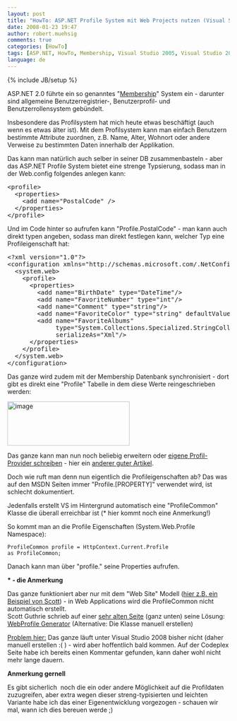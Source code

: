 ```yaml
---
layout: post
title: "HowTo: ASP.NET Profile System mit Web Projects nutzen (Visual Studio 2005/2008)"
date: 2008-01-23 19:47
author: robert.muehsig
comments: true
categories: [HowTo]
tags: [ASP.NET, HowTo, Membership, Visual Studio 2005, Visual Studio 2008]
language: de
---
```

{% include JB/setup %}
<p>ASP.NET 2.0 führte ein so genanntes "<a href="http://msdn2.microsoft.com/en-us/library/ms998347.aspx" target="_blank">Membership</a>" System ein - darunter sind allgemeine Benutzerregistrier-, Benutzerprofil- und Benutzerrollensystem gebündelt.</p> <p>Insbesondere das Profilsystem hat mich heute etwas beschäftigt (auch wenn es etwas älter ist). Mit dem Profilsystem kann man einfach Benutzern bestimmte Attribute zuordnen, z.B. Name, Alter, Wohnort oder andere Verweise zu bestimmten Daten innerhalb der Applikation.</p> <p>Das kann man natürlich auch selber in seiner DB zusammenbasteln - aber das ASP.NET Profile System bietet eine strenge Typsierung, sodass man in der Web.config folgendes anlegen kann:</p> <div class="CodeFormatContainer"><pre class="csharpcode">&lt;profile&gt;
  &lt;properties&gt;
    &lt;add name=<span class="str">"PostalCode"</span> /&gt;
  &lt;/properties&gt;
&lt;/profile&gt;</pre></div>
<p>Und im Code hinter so aufrufen kann "Profile.PostalCode" - man kann auch direkt typen angeben, sodass man direkt festlegen kann, welcher Typ eine Profileigenschaft hat:</p>
<div class="CodeFormatContainer"><pre class="csharpcode">&lt;?xml version=<span class="str">"1.0"</span>?&gt;
&lt;configuration xmlns=<span class="str">"http://schemas.microsoft.com/.NetConfiguration/v2.0"</span>&gt;
  &lt;system.web&gt;
    &lt;profile&gt;
      &lt;properties&gt;
        &lt;add name=<span class="str">"BirthDate"</span> type=<span class="str">"DateTime"</span>/&gt;
        &lt;add name=<span class="str">"FavoriteNumber"</span> type=<span class="str">"int"</span>/&gt;
        &lt;add name=<span class="str">"Comment"</span> type=<span class="str">"string"</span>/&gt;
        &lt;add name=<span class="str">"FavoriteColor"</span> type=<span class="str">"string"</span> defaultValue=<span class="str">"Blue"</span>/&gt;
        &lt;add name=<span class="str">"FavoriteAlbums"</span> 
             type=<span class="str">"System.Collections.Specialized.StringCollection"</span> 
             serializeAs=<span class="str">"Xml"</span>/&gt;
      &lt;/properties&gt;
    &lt;/profile&gt;
  &lt;/system.web&gt;
&lt;/configuration&gt;</pre></div>
<p>Das ganze wird zudem mit der Membership Datenbank synchronisiert - dort gibt es direkt eine "Profile" Tabelle in dem diese Werte reingeschrieben werden:</p>
<p><a href="{{BASE_PATH}}/assets/wp-images/image249.png"><img style="border-right: 0px; border-top: 0px; border-left: 0px; border-bottom: 0px" height="100" alt="image" src="{{BASE_PATH}}/assets/wp-images/image-thumb228.png" width="277" border="0"></a> </p>
<p>Das ganze kann man nun noch beliebig erweitern oder <a href="http://www.theserverside.net/tt/articles/showarticle.tss?id=CreatingProfileProvider" target="_blank">eigene Profil-Provider schreiben</a> - hier ein <a href="http://www.odetocode.com/Articles/440.aspx" target="_blank">anderer guter Artikel</a>.</p>
<p>Doch wie ruft man denn nun eigentlich die Profileigenschaften ab? Das was auf den MSDN Seiten immer "Profile.[PROPERTY]" verwendet wird, ist schlecht dokumentiert.</p>
<p>Jedenfalls erstellt VS im Hintergrund automatisch eine "ProfileCommon" Klasse die überall erreichbar ist (* hier kommt noch eine Anmerkung!)</p>
<p>So kommt man an die Profile Eigenschaften (System.Web.Profile Namespace):</p>
<p><code>ProfileCommon profile = HttpContext.Current.Profile<br>as ProfileCommon;</code>
<p>Danach kann man über "profile." seine Properties aufrufen.</p>
<p><strong>* - die Anmerkung</strong></p>
<p>Das ganze funktioniert aber nur mit dem "Web Site" Modell (<a href="http://weblogs.asp.net/scottgu/archive/2005/10/18/427754.aspx" target="_blank">hier z.B. ein Beispiel von Scott</a>) - in Web Applications wird die ProfileCommon nicht automatisch erstellt.<br>Scott Guthrie schrieb auf einer <a href="http://webproject.scottgu.com/CSharp/Migration2/Migration2.aspx" target="_blank">sehr alten Seite</a> (ganz unten) seine Lösung: <a href="http://www.codeplex.com/WebProfile" target="_blank">WebProfile Generator</a> (Alternative: Die Klasse manuell erstellen) </p>
<p><u>Problem hier:</u> Das ganze läuft unter Visual Studio 2008 bisher nicht (daher manuell erstellen :( ) - wird aber hoffentlich bald kommen. Auf der Codeplex Seite habe ich bereits einen Kommentar gefunden, kann daher wohl nicht mehr lange dauern.</p>
<p><strong>Anmerkung gernell</strong></p>
<p>Es gibt sicherlich&nbsp; noch die ein oder andere Möglichkeit auf die Profildaten zuzugreifen, aber extra wegen dieser streng-typisierten und leichten Variante habe ich das einer Eigenentwicklung vorgezogen - schauen wir mal, wann ich dies bereuen werde ;) </p>
<p>&nbsp;</p>
<p><font face="Courier New"></font></p>
